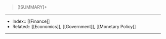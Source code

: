> [!SUMMARY]+
>
---
- Index:: [[Finance]]
- Related:: [[Economics]], [[Government]], [[Monetary Policy]]
---
